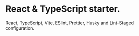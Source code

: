 # React & TypeScript starter.
React, TypeScript, Vite, ESlint, Prettier, Husky and Lint-Staged configuration.
